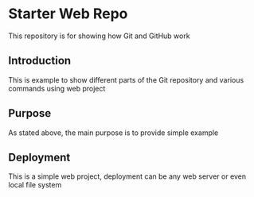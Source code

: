# Starter Web Repo

This repository is for showing how Git and GitHub work
## Introduction
This is example to show different parts of the Git repository and various commands using web project

## Purpose
As stated above, the main purpose is to provide simple example
## Deployment
This is a simple web project, deployment can be any web server or even local file system
